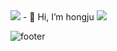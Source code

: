 <img src="https://capsule-render.vercel.app/api?type=waving&color=auto&height=300&section=header&text=hongju%20&fontSize=90" />   
- 👋 Hi, I’m hongju   
  

<!---
cherish10/cherish10 is a ✨ special ✨ repository because its `README.md` (this file) appears on your GitHub profile.
You can click the Preview link to take a look at your changes.
--->
<a href="https://github.com/cherish10">
  <img src="https://github-readme-stats.vercel.app/api/top-langs/?username=cherish10&layout=compact" />
</a>

![footer](https://capsule-render.vercel.app/api?type=waving&section=footer)
